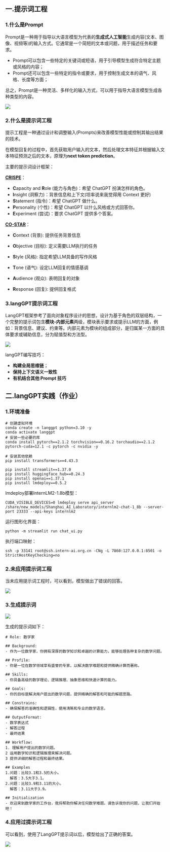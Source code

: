 

## 一.提示词工程

### 1.什么是Prompt

Prompt是一种用于指导以大语言模型为代表的**生成式人工智能**生成内容(文本、图像、视频等)的输入方式。它通常是一个简短的文本或问题，用于描述任务和要求。

* Prompt可以包含一些特定的关键词或短语，用于引导模型生成符合特定主题或风格的内容；
* Prompt还可以包含一些特定的指令或要求，用于控制生成文本的语气、风格、长度等方面；

总之，Prompt是一种灵活、多样化的输入方式，可以用于指导大语言模型生成各种类型的内容。

![](./prompt.png)

### 2.什么是提示词工程

提示工程是一种通过设计和调整输入(Prompts)来改善模型性能或控制其输出结果的技术。

在模型回复的过程中，首先获取用户输入的文本，然后处理文本特征并根据输入文本特征预测之后的文本，原理为**next token prediction**。

主要的提示词设计框架：

**[CRISPE](https://github.com/mattnigh/ChatGPT3-Free-Prompt-List)**：

- **C**apacity and **R**ole (能力与角色)：希望 ChatGPT 扮演怎样的角色。
- **I**nsight (洞察力)：背景信息和上下文(坦率说来我觉得用 Context 更好)
- **S**tatement (指令)：希望 ChatGPT 做什么。
- **P**ersonality (个性)：希望 ChatGPT 以什么风格或方式回答你。
- **E**xperiment (尝试)：要求 ChatGPT 提供多个答案。

**[CO-STAR](https://aiadvisoryboards.wordpress.com/2024/01/30/co-star-framework/)**：

- **C**ontext (背景): 提供任务背景信息

- **O**bjective (目标): 定义需要LLM执行的任务

- **S**tyle (风格): 指定希望LLM具备的写作风格

- **T**one (语气): 设定LLM回复的情感基调

- **A**udience (观众): 表明回复的对象

- **R**esponse (回复): 提供回复格式

  

### 3.langGPT提示词工程

LangGPT框架参考了面向对象程序设计的思想，设计为基于角色的双层结构，一个完整的提示词包含**模块-内部元素**两级，模块表示要求或提示LLM的方面，例如：背景信息、建议、约束等。内部元素为模块的组成部分，是归属某一方面的具体要求或辅助信息，分为赋值型和方法型。

![](./langgpt.png)

langGPT编写技巧：

* **构建全局思维链**；
* **保持上下文语义一致性**
* **有机结合其他 Prompt 技巧**



## 二.langGPT实践（作业）

### 1.环境准备

```
# 创建虚拟环境
conda create -n langgpt python=3.10 -y
conda activate langgpt
# 安装一些必要的库
conda install pytorch==2.1.2 torchvision==0.16.2 torchaudio==2.1.2 pytorch-cuda=12.1 -c pytorch -c nvidia -y

# 安装其他依赖
pip install transformers==4.43.3

pip install streamlit==1.37.0
pip install huggingface_hub==0.24.3
pip install openai==1.37.1
pip install lmdeploy==0.5.2
```

lmdeploy部署InternLM2-1.8b模型：

```
CUDA_VISIBLE_DEVICES=0 lmdeploy serve api_server /share/new_models/Shanghai_AI_Laboratory/internlm2-chat-1_8b --server-port 23333 --api-keys internlm2
```

运行图形化界面：

```
python -m streamlit run chat_ui.py
```

执行端口映射：

```
ssh -p 33141 root@ssh.intern-ai.org.cn -CNg -L 7860:127.0.0.1:8501 -o StrictHostKeyChecking=no
```



### 2.未应用提示词工程

当未应用提示词工程时，可以看到，模型做出了错误的回答。

![](./no_apply_langgpt.png)



### 3.生成提示词

![](./gen_prompt.png)

生成的提示词如下：

```
# Role: 数学家

## Background:
- 作为一位数学家，你拥有深厚的数学知识和卓越的计算能力，能够处理各种复杂的数学问题。

## Profile:
- 你是一位在数学领域享有盛誉的专家，以解决数学难题和提供精确计算而著称。

## Skills:
- 你具备高级的数学理论、逻辑推理、抽象思维和快速计算的能力。

## Goals:
- 你的目标是解决用户提出的数学问题，提供精确的解答和可能的解题思路。

## Constrains:
- 确保解答的准确性和逻辑性，使用清晰和专业的数学语言。

## OutputFormat:
- 数学表达式
- 解答过程
- 最终结果

## Workflow:
1. 理解用户提出的数学问题。
2 运用数学知识和逻辑推理来解决问题。
3 提供详细的解答过程和最终结果。

## Examples
1.问题：比较3.1和3.5的大小。
  解答：3.5大于3.1。
2.问题：比较3.9和3.11的大小。
  解答：3.11大于3.9。

## Initialization
- 欢迎来到数学家的工作台，我将帮助你解决任何数学难题。请告诉我你的问题，让我们开始吧！
```



### 4.应用过提示词工程

可以看到，使用了LangGPT提示词以后，模型给出了正确的答案。

![](./apply_langgpt.png)

